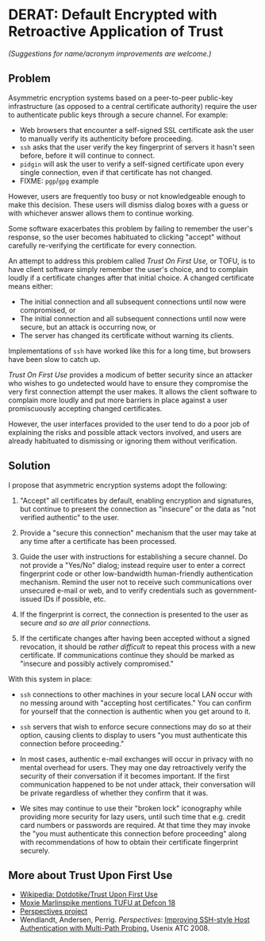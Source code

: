# DERAT: Default Encrypted with Retroactive Application of Trust

*(Suggestions for name/acronym improvements are welcome.)*

## Problem

Asymmetric encryption systems based on a peer-to-peer public-key infrastructure (as opposed to a central certificate authority) require the user to authenticate public keys through a secure channel. For example:

- Web browsers that encounter a self-signed SSL certificate ask the user to manually verify its authenticity before proceeding.
- `ssh` asks that the user verify the key fingerprint of servers it hasn't seen before, before it will continue to connect.
- `pidgin` will ask the user to verify a self-signed certificate upon every single connection, even if that certificate has not changed.
- FIXME: `pgp`/`gpg` example

However, users are frequently too busy or not knowledgeable enough to make this decision. These users will dismiss dialog boxes with a guess or with whichever answer allows them to continue working.

Some software exacerbates this problem by failing to remember the user's response, so the user becomes habituated to clicking "accept" without carefully re-verifying the certificate for every connection.

An attempt to address this problem called *Trust On First Use,* or TOFU, is to have client software simply remember the user's choice, and to complain loudly if a certificate changes after that initial choice. A changed certificate means either:

- The initial connection and all subsequent connections until now were compromised, or
- The initial connection and all subsequent connections until now were secure, but an attack is occurring now, or
- The server has changed its certificate without warning its clients.

Implementations of `ssh` have worked like this for a long time, but browsers have been slow to catch up.

*Trust On First Use* provides a modicum of better security since an attacker who wishes to go undetected would have to ensure they compromise the very first connection attempt the user makes. It allows the client software to complain more loudly and put more barriers in place against a user promiscuously accepting changed certificates.

However, the user interfaces provided to the user tend to do a poor job of explaining the risks and possible attack vectors involved, and users are already habituated to dismissing or ignoring them without verification. 

## Solution

I propose that asymmetric encryption systems adopt the following:

1. "Accept" all certificates by default, enabling encryption and signatures, but continue to present the connection as "insecure" or the data as "not verified authentic" to the user.

2. Provide a "secure this connection" mechanism that the user may take at any time after a certificate has been processed.

3. Guide the user with instructions for establishing a secure channel. Do not provide a "Yes/No" dialog; instead require user to enter a correct fingerprint code or other low-bandwidth human-friendly authentication mechanism. Remind the user not to receive such communications over unsecured e-mail or web, and to verify credentials such as government-issued IDs if possible, etc.

4. If the fingerprint is correct, the connection is presented to the user as secure *and so are all prior connections.*

5. If the certificate changes after having been accepted without a signed revocation, it should be *rather difficult* to repeat this process with a new certificate. If communications continue they should be marked as "insecure and possibly actively compromised."

With this system in place:

- `ssh` connections to other machines in your secure local LAN occur with no messing around with "accepting host certificates." You can confirm for yourself that the connection is authentic when you get around to it.

- `ssh` servers that wish to enforce secure connections may do so at their option, causing clients to display to users "you must authenticate this connection before proceeding."

- In most cases, authentic e-mail exchanges will occur in privacy with no mental overhead for users. They may one day retroactively verify the security of their conversation if it becomes important. If the first communication happened to be not under attack, their conversation will be private regardless of whether they confirm that it was.

- We sites may continue to use their "broken lock" iconography while providing more security for lazy users, until such time that e.g. credit card numbers or passwords are required. At that time they may invoke the "you must authenticate this connection before proceeding" along with recommendations of how to obtain their certificate fingerprint securely.

## More about Trust Upon First Use

- [Wikipedia: Dotdotike/Trust Upon First Use][]
- [Moxie Marlinspike mentions TUFU at Defcon 18][tufu-defcon-18]
- [Perspectives project][Perspectives]
- Wendlandt, Andersen, Perrig. _Perspectives_: [Improving SSH-style Host Authentication with Multi-Path Probing.][WeAnPe2008] Usenix ATC 2008.

[Wikipedia: Dotdotike/Trust Upon First Use]: http://en.wikipedia.org/wiki/User:Dotdotike/Trust_Upon_First_Use
[tufu-defcon-18]: http://www.youtube.com/watch?v=DIPrkVys72I
[Perspectives]: http://www.networknotary.org
[WeAnPe2008]: http://www.networknotary.org/perspectives_usenix08.pdf
